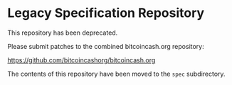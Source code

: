 # Legacy Specification Repository

This repository has been deprecated.

Please submit patches to the combined bitcoincash.org repository:

https://github.com/bitcoincashorg/bitcoincash.org

The contents of this repository have been moved to the `spec` subdirectory.
